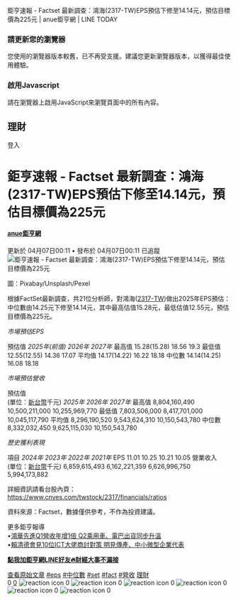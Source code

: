 
鉅亨速報 - Factset 最新調查：鴻海(2317-TW)EPS預估下修至14.14元，預估目標價為225元 | anue鉅亨網 | LINE TODAY

### 請更新您的瀏覽器

您使用的瀏覽器版本較舊，已不再受支援。建議您更新瀏覽器版本，以獲得最佳使用體驗。

  
### 啟用Javascript

請在瀏覽器上啟用JavaScript來瀏覽頁面中的所有內容。

       
## 理財

 登入   
# 鉅亨速報 - Factset 最新調查：鴻海(2317-TW)EPS預估下修至14.14元，預估目標價為225元

 
#### [anue鉅亨網](/tw/v3/publisher/100140)

更新於 04月07日00:11 • 發布於 04月07日00:11
  已追蹤  ![鉅亨速報 - Factset 最新調查：鴻海(2317-TW)EPS預估下修至14.14元，預估目標價為225元](https://today-obs.line-scdn.net/0hY1QhAaaXBh5sEReKeGh5SVRHCm9fdxwXTn9OLEgVCChGPUgaVSRVfRsZWjJIc0gaTHQccUAUXn5BJBVJAw/w644)

圖：Pixabay/Unsplash/Pexel

根據FactSet最新調查，共21位分析師，對鴻海([2317-TW](https://www.cnyes.com/twstock/2317?utm_source=line&utm_medium=RSS))做出2025年EPS預估：中位數由14.25元下修至14.14元，其中最高估值15.28元，最低估值12.55元，預估目標價為225元。

*市場預估EPS*

預估值 *2025年(前值)* *2026年* *2027年* 最高值 15.28(15.28) 18.56 19.3 最低值 12.55(12.55) 14.36 17.07 平均值 14.17(14.22) 16.22 18.18 中位數 14.14(14.25) 16.08 18.18

*市場預估營收*

預估值  
(單位：[新台幣](https://invest.cnyes.com/forex/detail/usdtwd?utm_source=line&utm_medium=RSS)千元) *2025年* *2026年* *2027年* 最高值 8,804,160,490 10,500,211,000 10,255,969,770 最低值 7,803,506,000 8,417,701,000 10,045,117,790 平均值 8,296,190,520 9,543,624,310 10,150,543,780 中位數 8,332,032,450 9,625,115,030 10,150,543,780

*歷史獲利表現*

項目 *2024年* *2023年* *2022年* *2021年* EPS 11.01 10.25 10.21 10.05 營業收入  
(單位：[新台幣](https://invest.cnyes.com/forex/detail/usdtwd?utm_source=line&utm_medium=RSS)千元) 6,859,615,493 6,162,221,359 6,626,996,750 5,994,173,882

詳細資訊請看台股內頁：  
<https://www.cnyes.com/twstock/2317/financials/ratios>

資料來源：Factset，數據僅供參考，不作為投資建議。

更多鉅亨報導  
•[鴻華先進Q1營收年增1倍 Q2乘用車、電巴出貨同步升溫](https://news.cnyes.com/news/id/5922826?utm_source=line&utm_medium=RSS&utm_campaign=relate)  
•[賴清德會見10位ICT大佬商討對策 明見傳產、中小微型企業代表](https://news.cnyes.com/news/id/5922831?utm_source=line&utm_medium=RSS&utm_campaign=relate)

**[點我加鉅亨網LINE好友🔥財經大事不漏接](https://bit.ly/3aIkfkf)**

 [查看原始文章](https://news.cnyes.com/news/id/5923034?utm_source=line&utm_medium=RSS&utm_campaign=content)   [#eps](/tw/v2/tag/g7Pl59?tag=eps)  [#中位數](/tw/v2/tag/vVyra2?tag=%E4%B8%AD%E4%BD%8D%E6%95%B8)  [#set](/tw/v2/tag/Pz7L5G?tag=set)  [#fact](/tw/v2/tag/GK5DmE?tag=fact)  [#營收](/tw/v2/tag/k7rL2D?tag=%E7%87%9F%E6%94%B6)  [理財](/tw/v3/page/finance)      
0
   [0](/tw/v2/comment/article/1D7yBYM)   ![reaction icon]() 
0
![reaction icon]() 
0
![reaction icon]() 
0
![reaction icon]() 
0
![reaction icon]() 
0
![reaction icon]() 
0
  


